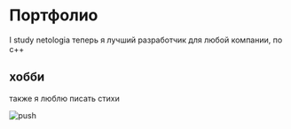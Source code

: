 # Портфолио

I study netologia
теперь я лучший разработчик для любой компании, по с++

## хобби
также я люблю писать стихи

![push](https://user-images.githubusercontent.com/18044367/199126086-aa8cb3de-50bb-45b7-a198-a3bcc1144149.jpg)
